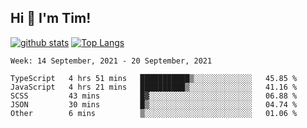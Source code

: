 ## Hi 👋 I'm Tim!
  
  [![github stats](https://github-readme-stats.vercel.app/api?username=thostetler&theme=dracula&count_private=true&show_icons=true)](https://github.com/thostetler/github-readme-stats)
  [![Top Langs](https://github-readme-stats.vercel.app/api/top-langs/?username=thostetler&layout=compact&count_private=true&theme=dracula&show_icons=true)](https://github.com/thostetler/github-readme-stats)
 
<!--START_SECTION:waka-->
```text
Week: 14 September, 2021 - 20 September, 2021

TypeScript   4 hrs 51 mins   ███████████▒░░░░░░░░░░░░░   45.85 % 
JavaScript   4 hrs 21 mins   ██████████▒░░░░░░░░░░░░░░   41.16 % 
SCSS         43 mins         █▓░░░░░░░░░░░░░░░░░░░░░░░   06.88 % 
JSON         30 mins         █▒░░░░░░░░░░░░░░░░░░░░░░░   04.74 % 
Other        6 mins          ▒░░░░░░░░░░░░░░░░░░░░░░░░   01.06 % 
```
<!--END_SECTION:waka-->

